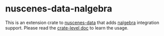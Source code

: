 # nuscenes-data-nalgebra

This is an extension crate to
[nuscenes-data](https://docs.rs/nuscenes-data/) that adds
[nalgebra](https://docs.rs/nalgebra/) integration support. Please read the
[crate-level doc](https://docs.rs/nuscenes-data/) to learn the usage.
